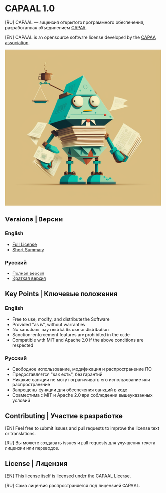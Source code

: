 # CAPAAL 1.0

[RU] CAPAAL — лицензия открытого программного обеспечения, разработанная объединением [CAPAA](https://capaa.ru).  

[EN] CAPAAL is an opensource software license developed by the [CAPAA association](https://capaa.ru).

![](assets/capaal.png)

## Versions | Версии

### English
- [Full License](LICENSE.md#full-license-english)
- [Short Summary](LICENSE_SHORT_EN.txt)

### Русский
- [Полная версия](LICENSE.md#полная-версия-на-русском)
- [Краткая версия](LICENSE_SHORT_RU.txt)

## Key Points | Ключевые положения
### English
- Free to use, modify, and distribute the Software
- Provided "as is", without warranties
- No sanctions may restrict its use or distribution
- Sanction-enforcement features are prohibited in the code
- Compatible with MIT and Apache 2.0 if the above conditions are respected
### Русский
- Свободное использование, модификация и распространение ПО
- Предоставляется "как есть", без гарантий
- Никакие санкции не могут ограничивать его использование или распространение
- Запрещены функции для обеспечения санкций в коде
- Совместима с MIT и Apache 2.0 при соблюдении вышеуказанных условий

## Contributing | Участие в разработке

[EN] Feel free to submit issues and pull requests to improve the license text or translations.

[RU] Вы можете создавать issues и pull requests для улучшения текста лицензии или переводов.

## License | Лицензия

[EN] This license itself is licensed under the CAPAAL License.

[RU] Сама лицензия распространяется под лицензией CAPAAL.
